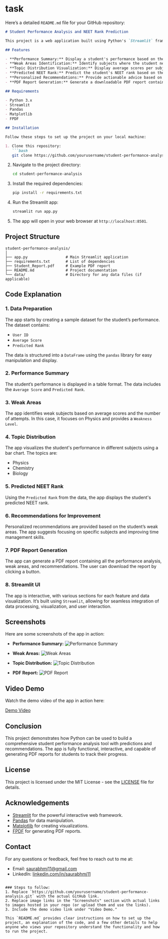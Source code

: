 # task
Here’s a detailed `README.md` file for your GitHub repository:

```markdown
# Student Performance Analysis and NEET Rank Prediction

This project is a web application built using Python's `Streamlit` framework that helps students analyze their performance, predict their NEET rank, and receive personalized recommendations for improvement. The app uses data processing, data visualization, and PDF report generation to provide a comprehensive analysis of student performance.

## Features

- **Performance Summary:** Display a student's performance based on their scores.
- **Weak Areas Identification:** Identify subjects where the student needs improvement.
- **Topic Distribution Visualization:** Display average scores per subject using a bar chart.
- **Predicted NEET Rank:** Predict the student's NEET rank based on their performance.
- **Personalized Recommendations:** Provide actionable advice based on the student's weaknesses.
- **PDF Report Generation:** Generate a downloadable PDF report containing all the data and recommendations.

## Requirements

- Python 3.x
- Streamlit
- Pandas
- Matplotlib
- FPDF

## Installation

Follow these steps to set up the project on your local machine:

1. Clone this repository:
   ```bash
   git clone https://github.com/yourusername/student-performance-analysis.git
   ```

2. Navigate to the project directory:
   ```bash
   cd student-performance-analysis
   ```

3. Install the required dependencies:
   ```bash
   pip install -r requirements.txt
   ```

4. Run the Streamlit app:
   ```bash
   streamlit run app.py
   ```

5. The app will open in your web browser at `http://localhost:8501`.

## Project Structure

```
student-performance-analysis/
│
├── app.py                 # Main Streamlit application
├── requirements.txt       # List of dependencies
├── Student_Report.pdf     # Example PDF report
├── README.md              # Project documentation
└── data/                  # Directory for any data files (if applicable)
```

## Code Explanation

### 1. **Data Preparation**

The app starts by creating a sample dataset for the student’s performance. The dataset contains:

- `User ID`
- `Average Score`
- `Predicted Rank`

The data is structured into a `DataFrame` using the `pandas` library for easy manipulation and display.

### 2. **Performance Summary**

The student’s performance is displayed in a table format. The data includes the `Average Score` and `Predicted Rank`.

### 3. **Weak Areas**

The app identifies weak subjects based on average scores and the number of attempts. In this case, it focuses on Physics and provides a `Weakness Level`.

### 4. **Topic Distribution**

The app visualizes the student's performance in different subjects using a bar chart. The topics are:

- Physics
- Chemistry
- Biology

### 5. **Predicted NEET Rank**

Using the `Predicted Rank` from the data, the app displays the student's predicted NEET rank.

### 6. **Recommendations for Improvement**

Personalized recommendations are provided based on the student’s weak areas. The app suggests focusing on specific subjects and improving time management skills.

### 7. **PDF Report Generation**

The app can generate a PDF report containing all the performance analysis, weak areas, and recommendations. The user can download the report by clicking a button.

### 8. **Streamlit UI**

The app is interactive, with various sections for each feature and data visualization. It’s built using `Streamlit`, allowing for seamless integration of data processing, visualization, and user interaction.

## Screenshots

Here are some screenshots of the app in action:

- **Performance Summary:**
  ![Performance Summary](https://yourimageurl.com/performance-summary.png)

- **Weak Areas:**
  ![Weak Areas](https://yourimageurl.com/weak-areas.png)

- **Topic Distribution:**
  ![Topic Distribution](https://yourimageurl.com/topic-distribution.png)

- **PDF Report:**
  ![PDF Report](https://yourimageurl.com/pdf-report.png)

## Video Demo

Watch the demo video of the app in action here:

[Demo Video](https://youtu.be/examplelink)

## Conclusion

This project demonstrates how Python can be used to build a comprehensive student performance analysis tool with predictions and recommendations. The app is fully functional, interactive, and capable of generating PDF reports for students to track their progress.

## License

This project is licensed under the MIT License - see the [LICENSE](LICENSE) file for details.

## Acknowledgements

- [Streamlit](https://streamlit.io/) for the powerful interactive web framework.
- [Pandas](https://pandas.pydata.org/) for data manipulation.
- [Matplotlib](https://matplotlib.org/) for creating visualizations.
- [FPDF](https://pyfpdf.readthedocs.io/) for generating PDF reports.

## Contact

For any questions or feedback, feel free to reach out to me at:

- Email: saurabhmj11@gmail.com
- LinkedIn: [linkedin.com/in/saurabhmj11](https://linkedin.com/in/saurabhmj11)
```

### Steps to follow:
1. Replace `https://github.com/yourusername/student-performance-analysis.git` with the actual GitHub link.
2. Replace image links in the "Screenshots" section with actual links to images hosted in your repo (or upload them and use the links).
3. Include the demo video link under "Video Demo."

This `README.md` provides clear instructions on how to set up the project, an explanation of the code, and a few other details to help anyone who views your repository understand the functionality and how to run the project.
